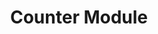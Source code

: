---
title: Counter Module 
counter_items: 
  - 
    image: devices.png
    number: 114
    text: Projects
  - 
    image: coffee.png
    number: 1563
    text: Incident Free Days
  - 
    image: database.png
    number: 1103
    text: Managed Devices
---